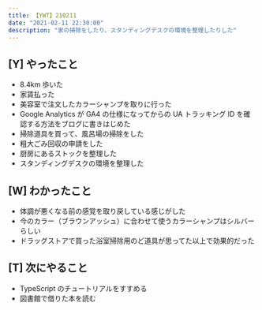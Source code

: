 ```yaml
---
title: 【YWT】210211
date: "2021-02-11 22:30:00"
description: "家の掃除をしたり、スタンディングデスクの環境を整理したりした"
---
```


## [Y] やったこと

- 8.4km 歩いた
- 家賃払った
- 美容室で注文したカラーシャンプを取りに行った
- Google Analytics が GA4 の仕様になってからの UA トラッキング ID を確認する方法をブログに書きはじめた
- 掃除道具を買って、風呂場の掃除をした
- 粗大ごみ回収の申請をした
- 厨房にあるストックを整理した
- スタンディングデスクの環境を整理した

## [W] わかったこと

- 体調が悪くなる前の感覚を取り戻している感じがした
- 今のカラー（ブラウンアッシュ）に合わせて使うカラーシャンプはシルバーらしい
- ドラッグストアで買った浴室掃除用のど道具が思ってた以上で効果的だった

## [T] 次にやること

- TypeScript のチュートリアルをすすめる
- 図書館で借りた本を読む
